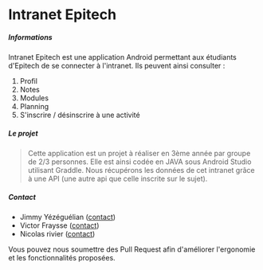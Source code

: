# Intranet Epitech


##### Informations
Intranet Epitech est une application Android permettant aux étudiants d'Epitech de se connecter à l'intranet.
Ils peuvent ainsi consulter :
 1. Profil
 2. Notes
 3. Modules
 4. Planning
 5. S'inscrire / désinscrire à une activité
 

##### Le projet
> Cette application est un projet à réaliser en 3ème année par groupe de 2/3 personnes. 
> Elle est ainsi codée en JAVA sous Android Studio utilisant Graddle.
> Nous récupérons les données de cet intranet grâce à une API (une autre api que celle inscrite sur le sujet).


##### Contact
 - Jimmy Yézéguélian ([contact](yezegu_j@epitech.eu))
 - Victor Fraysse ([contact](frayss_v@epitech.eu))
 - Nicolas rivier ([contact](rivier_b@epitech.eu))
 
Vous pouvez nous soumettre des Pull Request afin d'améliorer l'ergonomie  et les fonctionnalités proposées.
